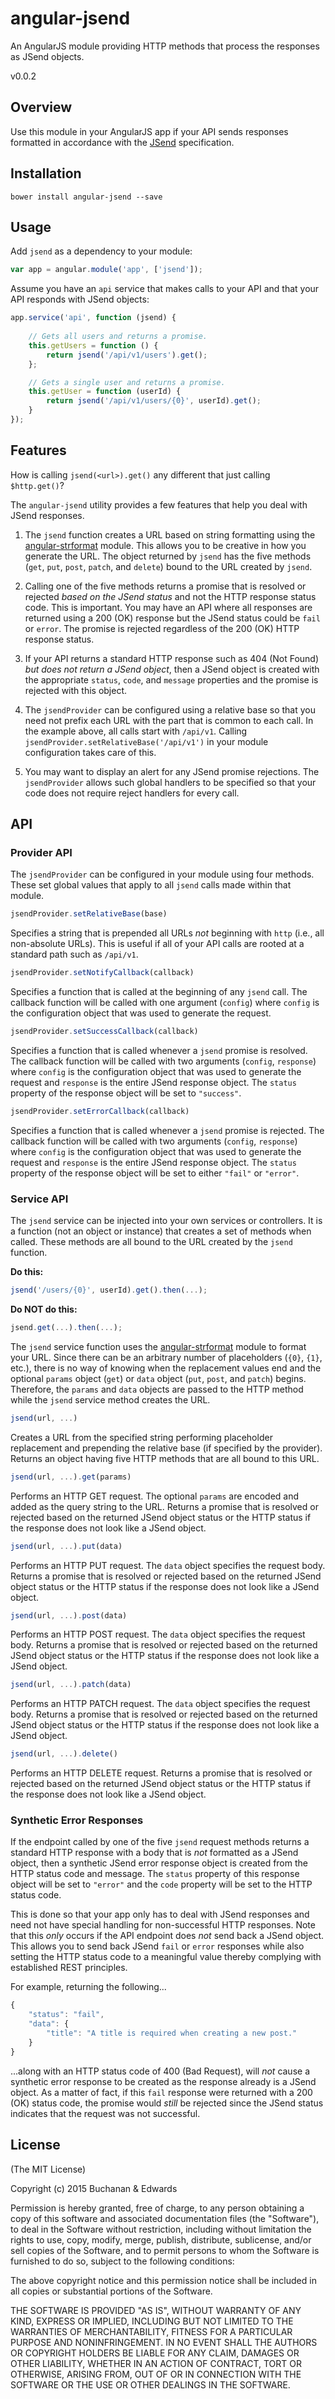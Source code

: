 # angular-jsend

An AngularJS module providing HTTP methods that process the responses as JSend objects.

v0.0.2

## Overview

Use this module in your AngularJS app if your API sends responses formatted in accordance with the [JSend](http://labs.omniti.com/labs/jsend) specification.

## Installation

```
bower install angular-jsend --save
```

## Usage

Add `jsend` as a dependency to your module:

```javascript
var app = angular.module('app', ['jsend']);
```

Assume you have an `api` service that makes calls to your API and that your API responds with JSend objects:

```javascript
app.service('api', function (jsend) {
    
    // Gets all users and returns a promise.
    this.getUsers = function () {
        return jsend('/api/v1/users').get();
    };

    // Gets a single user and returns a promise.
    this.getUser = function (userId) {
        return jsend('/api/v1/users/{0}', userId).get();
    }
});

```

## Features

How is calling `jsend(<url>).get()` any different that just calling `$http.get()`?

The `angular-jsend` utility provides a few features that help you deal with JSend responses.

1. The `jsend` function creates a URL based on string formatting using the [angular-strformat](https://github.com/fhellwig/strformat) module. This allows you to be creative in how you generate the URL. The object returned by `jsend` has the five methods (`get`, `put`, `post`, `patch`, and `delete`) bound to the URL created by `jsend`.

2. Calling one of the five methods returns a promise that is resolved or rejected *based on the JSend status* and not the HTTP response status code. This is important. You may have an API where all responses are returned using a 200 (OK) response but the JSend status could be `fail` or `error`. The promise is rejected regardless of the 200 (OK) HTTP response status.

3. If your API returns a standard HTTP response such as 404 (Not Found) *but does not return a JSend object*, then a JSend object is created with the appropriate `status`, `code`, and  `message` properties and the promise is rejected with this object.

4. The `jsendProvider` can be configured using a relative base so that you need not prefix each URL with the part that is common to each call. In the example above, all calls start with `/api/v1`. Calling `jsendProvider.setRelativeBase('/api/v1')` in your module configuration takes care of this.

5. You may want to display an alert for any JSend promise rejections. The `jsendProvider` allows such global handlers to be specified so that your code does not require reject handlers for every call.

## API

### Provider API

The `jsendProvider` can be configured in your module using four methods. These set global values that apply to all `jsend` calls made within that module.

```javascript
jsendProvider.setRelativeBase(base)
```

Specifies a string that is prepended all URLs *not* beginning with `http` (i.e., all non-absolute URLs). This is useful if all of your API calls are rooted at a standard path such as `/api/v1`.

```javascript
jsendProvider.setNotifyCallback(callback)
```

Specifies a function that is called at the beginning of any `jsend` call. The callback function will be called with one argument (`config`) where `config` is the configuration object that was used to generate the request.

```javascript
jsendProvider.setSuccessCallback(callback)
```

Specifies a function that is called whenever a `jsend` promise is resolved. The callback function will be called with two arguments (`config`, `response`) where `config` is the configuration object that was used to generate the request and `response` is the entire JSend response object. The `status` property of the response object will be set to `"success"`.

```javascript
jsendProvider.setErrorCallback(callback)
```

Specifies a function that is called whenever a `jsend` promise is rejected. The callback function will be called with two arguments (`config`, `response`) where `config` is the configuration object that was used to generate the request and `response` is the entire JSend response object. The `status` property of the response object will be set to either `"fail"` or `"error"`.

### Service API

The `jsend` service can be injected into your own services or controllers. It is a function (not an object or instance) that creates a set of methods when called. These methods are all bound to the URL created by the `jsend` function.

**Do this:**

```javascript
jsend('/users/{0}', userId).get().then(...);
```
**Do NOT do this:**

```javascript
jsend.get(...).then(...);
```

The `jsend` service function uses the [angular-strformat](https://github.com/fhellwig/strformat) module to format your URL. Since there can be an arbitrary number of placeholders (`{0}`, `{1}`, etc.), there is no way of knowing when the replacement values end and the optional `params` object (`get`) or `data` object (`put`, `post`, and `patch`) begins. Therefore, the `params` and `data` objects are passed to the HTTP method while the `jsend` service method creates the URL.

```javascript
jsend(url, ...)
```

Creates a URL from the specified string performing placeholder replacement and prepending the relative base (if specified by the provider). Returns an object having five HTTP methods that are all bound to this URL.

```javascript
jsend(url, ...).get(params)
```

Performs an HTTP GET request. The optional `params` are encoded and added as the query string to the URL. Returns a promise that is resolved or rejected based on the returned JSend object status or the HTTP status if the response does not look like a JSend object.

```javascript
jsend(url, ...).put(data)
```

Performs an HTTP PUT request. The `data` object specifies the request body. Returns a promise that is resolved or rejected based on the returned JSend object status or the HTTP status if the response does not look like a JSend object.

```javascript
jsend(url, ...).post(data)
```

Performs an HTTP POST request. The `data` object specifies the request body. Returns a promise that is resolved or rejected based on the returned JSend object status or the HTTP status if the response does not look like a JSend object.

```javascript
jsend(url, ...).patch(data)
```

Performs an HTTP PATCH request. The `data` object specifies the request body. Returns a promise that is resolved or rejected based on the returned JSend object status or the HTTP status if the response does not look like a JSend object.


```javascript
jsend(url, ...).delete()
```

Performs an HTTP DELETE request. Returns a promise that is resolved or rejected based on the returned JSend object status or the HTTP status if the response does not look like a JSend object.

### Synthetic Error Responses

If the endpoint called by one of the five `jsend` request methods returns a standard HTTP response with a body that is *not* formatted as a JSend object, then a synthetic JSend error response object is created from the HTTP status code and message. The `status` property of this response object will be set to `"error"` and the `code` property will be set to the HTTP status code.

This is done so that your app only has to deal with JSend responses and need not have special handling for non-successful HTTP responses. Note that this *only* occurs if the API endpoint does *not* send back a JSend object. This allows you to send back JSend `fail` or `error` responses while also setting the HTTP status code to a meaningful value thereby complying with established REST principles.

For example, returning the following...

```javascript
{
    "status": "fail",
    "data": {
        "title": "A title is required when creating a new post."
    }
}
```

...along with an HTTP status code of 400 (Bad Request), will *not* cause a synthetic error response to be created as the response already is a JSend object. As a matter of fact, if this `fail` response were returned with a 200 (OK) status code, the promise would *still* be rejected since the JSend status indicates that the request was not successful.

## License

(The MIT License)

Copyright (c) 2015 Buchanan & Edwards

Permission is hereby granted, free of charge, to any person obtaining a copy of this software and associated documentation files (the "Software"), to deal in the Software without restriction, including without limitation the rights to use, copy, modify, merge, publish, distribute, sublicense, and/or sell copies of the Software, and to permit persons to whom the Software is furnished to do so, subject to the following conditions:

The above copyright notice and this permission notice shall be included in all copies or substantial portions of the Software.

THE SOFTWARE IS PROVIDED "AS IS", WITHOUT WARRANTY OF ANY KIND, EXPRESS OR IMPLIED, INCLUDING BUT NOT LIMITED TO THE WARRANTIES OF MERCHANTABILITY, FITNESS FOR A PARTICULAR PURPOSE AND NONINFRINGEMENT. IN NO EVENT SHALL THE AUTHORS OR COPYRIGHT HOLDERS BE LIABLE FOR ANY CLAIM, DAMAGES OR OTHER LIABILITY, WHETHER IN AN ACTION OF CONTRACT, TORT OR OTHERWISE, ARISING FROM, OUT OF OR IN CONNECTION WITH THE SOFTWARE OR THE USE OR OTHER DEALINGS IN THE SOFTWARE.

